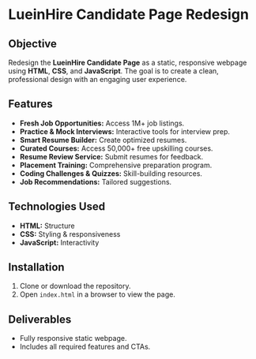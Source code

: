 <h1>LueinHire Candidate Page Redesign</h1>

  <h2>Objective</h2>
  <p>
    Redesign the <strong>LueinHire Candidate Page</strong> as a static, responsive webpage using 
    <strong>HTML</strong>, <strong>CSS</strong>, and <strong>JavaScript</strong>. The goal is to create a clean, professional design with an engaging user experience.
  </p>

  <h2>Features</h2>
  <ul>
    <li><strong>Fresh Job Opportunities:</strong> Access 1M+ job listings.</li>
    <li><strong>Practice & Mock Interviews:</strong> Interactive tools for interview prep.</li>
    <li><strong>Smart Resume Builder:</strong> Create optimized resumes.</li>
    <li><strong>Curated Courses:</strong> Access 50,000+ free upskilling courses.</li>
    <li><strong>Resume Review Service:</strong> Submit resumes for feedback.</li>
    <li><strong>Placement Training:</strong> Comprehensive preparation program.</li>
    <li><strong>Coding Challenges & Quizzes:</strong> Skill-building resources.</li>
    <li><strong>Job Recommendations:</strong> Tailored suggestions.</li>
  </ul>

  <h2>Technologies Used</h2>
  <ul>
    <li><strong>HTML:</strong> Structure</li>
    <li><strong>CSS:</strong> Styling & responsiveness</li>
    <li><strong>JavaScript:</strong> Interactivity</li>
  </ul>

  <h2>Installation</h2>
  <ol>
    <li>Clone or download the repository.</li>
    <li>Open <code>index.html</code> in a browser to view the page.</li>
  </ol>

  <h2>Deliverables</h2>
  <ul>
    <li>Fully responsive static webpage.</li>
    <li>Includes all required features and CTAs.</li>
  </ul>
</body>
</html>
